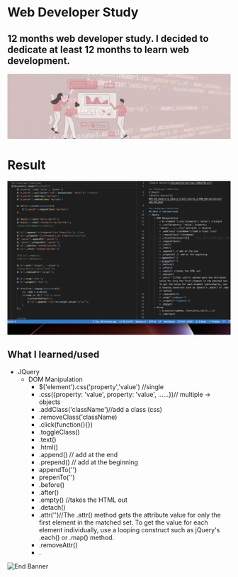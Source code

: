 # Web Developer Study
## 12 months web developer study. I decided to dedicate at least 12 months to learn web development.

![Begin Banner](/Documentation/top-1200x350.gif)
 
# Result
![Middle Banner](/WDS-38_JQuery-3_jQuery_Crash_Course_3-DOM_Manipulation/wds-38.png)
   
## What I learned/used
* JQuery
    * DOM Manipulation
        * $('element').css('property','value') //single
        * .css({property: 'value', property: 'value', ......})// multiple -> objects
        * .addClass('className')//add a class (css)
        * .removeClass('className)
        * .click(function(){})
        * .toggleClass()
        * .text()
        * .html()
        * .append() // add at the end
        * .prepend() // add at the beginning
        * appendTo('')
        * prepenTo('')
        * .before()
        * .after()
        * .empty() //takes the HTML out
        * .detach()
        * .attr('')//The .attr() method gets the attribute value for only the first element in the matched set. To get the value for each element individually, use a looping construct such as jQuery's .each() or .map() method.
        * .removeAttr()
        * .

        

   

![End Banner](/Documentation/botton-1200x350.gif)